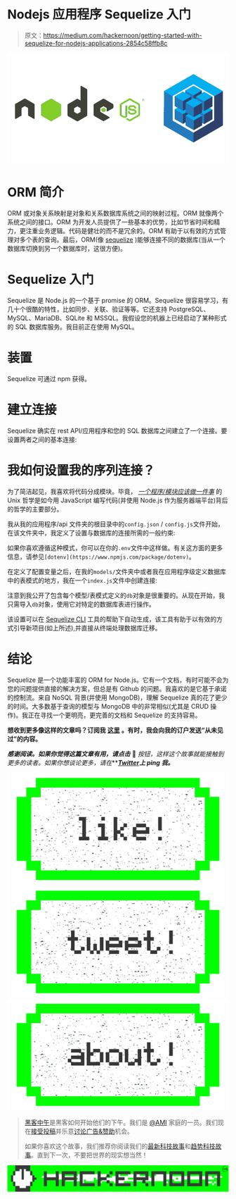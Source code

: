 # Nodejs 应用程序 Sequelize 入门

> 原文：<https://medium.com/hackernoon/getting-started-with-sequelize-for-nodejs-applications-2854c58ffb8c>

![](img/e5970eea114c0dd5187abb2985ce4b60.png)

# ORM 简介

ORM 或对象关系映射是对象和关系数据库系统之间的映射过程。ORM 就像两个系统之间的接口。ORM 为开发人员提供了一些基本的优势，比如节省时间和精力，更注重业务逻辑。代码是健壮的而不是冗余的。ORM 有助于以有效的方式管理对多个表的查询。最后，ORM(像 [sequelize](http://docs.sequelizejs.com/en/v3/) )能够连接不同的数据库(当从一个数据库切换到另一个数据库时，这很方便)。

# Sequelize 入门

Sequelize 是 Node.js 的一个基于 promise 的 ORM。Sequelize 很容易学习，有几十个很酷的特性，比如同步、关联、验证等等。它还支持 PostgreSQL、MySQL、MariaDB、SQLite 和 MSSQL。我假设您的机器上已经启动了某种形式的 SQL 数据库服务。我目前正在使用 MySQL。

# 装置

Sequelize 可通过 npm 获得。

# 建立连接

Sequelize 确实在 rest API/应用程序和您的 SQL 数据库之间建立了一个连接。要设置两者之间的基本连接:

# 我如何设置我的序列连接？

为了简洁起见，我喜欢将代码分成模块。毕竟， [*一个程序/模块应该做一件事*](https://amandeepmittal.github.io/blog/2017/04/05/The-Node-Way-Philosophy-of-a-Platform/) 的 Unix 哲学是如今用 JavaScript 编写代码(并使用 Node.js 作为服务器端平台)背后的哲学的主要部分。

我从我的应用程序/api 文件夹的根目录中的`config.json` / `config.js`文件开始，在该文件夹中，我定义了设置与数据库的连接所需的一般约束:

如果你喜欢遵循这种模式，你可以在你的`.env`文件中这样做。有关这方面的更多信息，请参见`[dotenv](https://www.npmjs.com/package/dotenv)`。

在定义了配置变量之后，在我的`models/`文件夹中或者我在应用程序级定义数据库中的表模式的地方，我在一个`index.js`文件中创建连接:

注意到我公开了包含每个模型/表模式定义的`db`对象是很重要的。从现在开始，我只需导入`db`对象，使用它对特定的数据库表进行操作。

该设置可以在 [Sequelize CLI](https://github.com/sequelize/cli) 工具的帮助下自动生成，该工具有助于以有效的方式引导新项目(如上所述),并直接从终端处理数据库迁移。

# 结论

Sequelize 是一个功能丰富的 ORM for Node.js。它有一个文档，有时可能不会为您的问题提供直接的解决方案，但总是有 Github 的问题。我喜欢的是它基于承诺的控制流。来自 NoSQL 背景(并使用 MongoDB)，理解 Sequelize 真的花了更少的时间。大多数基于查询的模型与 MongoDB 中的非常相似(尤其是 CRUD 操作)。我正在寻找一个更明亮，更完善的文档和 Sequelize 的支持容易。

**想收到更多像这样的文章吗？订阅我** [**这里**](https://patreon.us17.list-manage.com/subscribe?u=ad4c168a6d5bb975f2f282d54&id=39e959cecd) **。有时，我会向我的订户发送“从未见过”的内容。**

***感谢阅读。如果你觉得这篇文章有用，请点击*** 💚 ***按钮，这样这个故事就能接触到更多的*读者*。如果你想谈论更多，请在***[***Twitter***](https://twitter.com/amanhimself)***上 ping 我。***

[![](img/50ef4044ecd4e250b5d50f368b775d38.png)](http://bit.ly/HackernoonFB)[![](img/979d9a46439d5aebbdcdca574e21dc81.png)](https://goo.gl/k7XYbx)[![](img/2930ba6bd2c12218fdbbf7e02c8746ff.png)](https://goo.gl/4ofytp)

> [黑客中午](http://bit.ly/Hackernoon)是黑客如何开始他们的下午。我们是 [@AMI](http://bit.ly/atAMIatAMI) 家庭的一员。我们现在[接受投稿](http://bit.ly/hackernoonsubmission)并乐意[讨论广告&赞助](mailto:partners@amipublications.com)机会。
> 
> 如果你喜欢这个故事，我们推荐你阅读我们的[最新科技故事](http://bit.ly/hackernoonlatestt)和[趋势科技故事](https://hackernoon.com/trending)。直到下一次，不要把世界的现实想当然！

![](img/be0ca55ba73a573dce11effb2ee80d56.png)